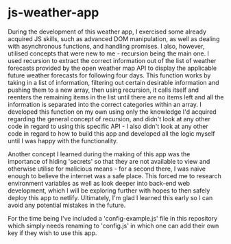 # js-weather-app

During the development of this weather app, I exercised some already acquired JS skills, such as advanced DOM manipulation, as well as dealing with asynchronous functions, and handling promises. I also, however, utilised concepts that were new to me - recursion being the main one. I used recursion to extract the correct information out of the list of weather forecasts provided by the open weather map API to display the applicable future weather forecasts for following four days. This function works by taking in a list of information, filtering out certain desirable information and pushing them to a new array, then using recursion, it calls itself and reenters the remaining items in the list until there are no items left and all the information is separated into the correct categories within an array. I developed this function on my own using only the knowledge I'd acquired regarding the general concept of recursion, and didn't look at any other code in regard to using this specific API - I also didn't look at any other code in regard to how to build this app and developed all the logic myself until I was happy with the functionality.

Another concept I learned during the making of this app was the importance of hiding 'secrets' so that they are not available to view and otherwise utilise for malicious means - for a second there, I was naive enough to believe the internet was a safe place. This forced me to research environment variables as well as look deeper into back-end web development, which I will be exploring further with hopes to then safely deploy this app to netlify. Ultimately, I'm glad I learned this early so I can avoid any potential mistakes in the future.

For the time being I've included a 'config-example.js' file in this repository which simply needs renaming to 'config.js' in which one can add their own key if they wish to use this app.
